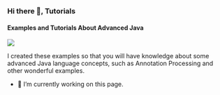 ### Hi there 👋, Tutorials
#### Examples and Tutorials About Advanced Java
<a href ="" target ="_blank"><img src ="https://img.shields.io/badge/NVIDIA-GTX1650-76B900?style=for-the-badge&logo=nvidia&logoColor=white"></a>

I created these examples so that you will have knowledge about some advanced Java language concepts, such as Annotation Processing and other wonderful examples.

- 🔭 I’m currently working on this page. 




